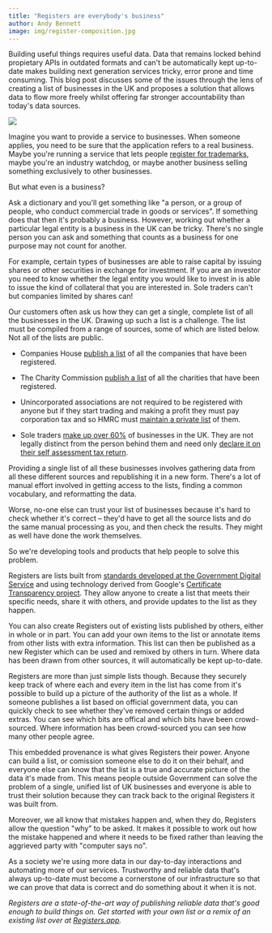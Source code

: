 ```yaml
---
title: "Registers are everybody's business"
author: Andy Bennett
image: img/register-composition.jpg
---
```


Building useful things requires useful data. Data that remains locked behind propietary APIs in outdated formats and can't be automatically kept up-to-date makes building next generation services tricky, error prone and time consuming. This blog post discusses some of the issues through the lens of creating a list of businesses in the UK and proposes a solution that allows data to flow more freely whilst offering far stronger accountability than today's data sources.

<img src="{{ site.baseurl }}img/register-composition.jpg">

Imagine you want to provide a service to businesses. When someone applies, you need to be sure that the application refers to a real business. Maybe you're running a service that lets people [register for trademarks](https://www.gov.uk/how-to-register-a-trade-mark/apply), maybe you're an industry watchdog, or maybe another business selling something exclusively to other businesses.

But what even is a business?

Ask a dictionary and you'll get something like "a person, or a group of people, who conduct commercial trade in goods or services". If something does that then it's probably a business. However, working out whether a particular legal entity is a business in the UK can be tricky. There's no single person you can ask and something that counts as a business for one purpose may not count for another.

For example, certain types of businesses are able to raise capital by issuing shares or other securities in exchange for investment. If you are an investor you need to know whether the legal entity you would like to invest in is able to issue the kind of collateral that you are interested in. Sole traders can't but companies limited by shares can!

Our customers often ask us how they can get a single, complete list of all the businesses in the UK. Drawing up such a list is a challenge. The list must be compiled from a range of sources, some of which are listed below. Not all of the lists are public.

+ Companies House [publish a list](https://beta.companieshouse.gov.uk/) of all the companies that have been registered.

+ The Charity Commission [publish a list](https://www.gov.uk/find-charity-information) of all the charities that have been registered.

+ Unincorporated associations are not required to be registered with anyone but if they start trading and making a profit they must pay corporation tax and so HMRC must [maintain a private list](https://www.gov.uk/unincorporated-associations) of them.

+ Sole traders [make up over 60%](https://www.thecompanywarehouse.co.uk/sole-trader-business-names) of businesses in the UK. They are not legally distinct from the person behind them and need only [declare it on their self assessment tax return](https://www.gov.uk/set-up-sole-trader).

Providing a single list of all these businesses involves gathering data from all these different sources and republishing it in a new form. There's a lot of manual effort involved in getting access to the lists, finding a common vocabulary, and reformatting the data.

Worse, no-one else can trust your list of businesses because it's hard to check whether it's correct – they'd have to get all the source lists and do the same manual processing as you, and then check the results. They might as well have done the work themselves.

So we're developing tools and products that help people to solve this problem.

Registers are lists built from [standards developed at the Government Digital Service](https://github.com/openregister/specification) and using technology derived from Google's [Certificate Transparency project](http://www.certificate-transparency.org/). They allow anyone to create a list that meets their specific needs, share it with others, and provide updates to the list as they happen.

You can also create Registers out of existing lists published by others, either in whole or in part. You can add your own items to the list or annotate items from other lists with extra information. This list can then be published as a new Register which can be used and remixed by others in turn. Where data has been drawn from other sources, it will automatically be kept up-to-date.

Registers are more than just simple lists though. Because they securely keep track of where each and every item in the list has come from it's possible to build up a picture of the authority of the list as a whole. If someone publishes a list based on official government data, you can quickly check to see whether they've removed certain things or added extras. You can see which bits are offical and which bits have been crowd-sourced. Where information has been crowd-sourced you can see how many other people agree.

This embedded provenance is what gives Registers their power. Anyone can build a list, or comission someone else to do it on their behalf, and everyone else can know that the list is a true and accurate picture of the  data it's made from. This means people outside Government can solve the problem of a single, unified list of UK businesses and everyone is able to trust their solution because they can track back to the original Registers it was built from.

Moreover, we all know that mistakes happen and, when they do, Registers allow the question "why" to be asked. It makes it possible to work out how the mistake happened and where it needs to be fixed rather than leaving the aggrieved party with "computer says no".

As a society we're using more data in our day-to-day interactions and automating more of our services. Trustworthy and reliable data that's always up-to-date must become a cornerstone of our infrastructure so that we can prove that data is correct and do something about it when it is not.

_Registers are a state-of-the-art way of publishing reliable data that's good enough to build things on. Get started with your own list or a remix of an existing list over at [Registers.app](https://registers.app/)._
